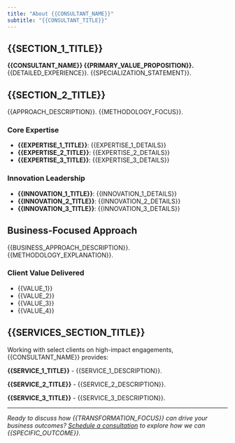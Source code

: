 ```yaml
---
title: "About {{CONSULTANT_NAME}}"
subtitle: "{{CONSULTANT_TITLE}}"
---
```


## {{SECTION_1_TITLE}}

**{{CONSULTANT_NAME}} {{PRIMARY_VALUE_PROPOSITION}}.** {{DETAILED_EXPERIENCE}}. {{SPECIALIZATION_STATEMENT}}.

## {{SECTION_2_TITLE}}

{{APPROACH_DESCRIPTION}}. {{METHODOLOGY_FOCUS}}.

### Core Expertise
- **{{EXPERTISE_1_TITLE}}**: {{EXPERTISE_1_DETAILS}}
- **{{EXPERTISE_2_TITLE}}**: {{EXPERTISE_2_DETAILS}}
- **{{EXPERTISE_3_TITLE}}**: {{EXPERTISE_3_DETAILS}}

### Innovation Leadership
- **{{INNOVATION_1_TITLE}}**: {{INNOVATION_1_DETAILS}}
- **{{INNOVATION_2_TITLE}}**: {{INNOVATION_2_DETAILS}}
- **{{INNOVATION_3_TITLE}}**: {{INNOVATION_3_DETAILS}}

## Business-Focused Approach

{{BUSINESS_APPROACH_DESCRIPTION}}. {{METHODOLOGY_EXPLANATION}}.

### Client Value Delivered
- {{VALUE_1}}
- {{VALUE_2}}
- {{VALUE_3}}
- {{VALUE_4}}

## {{SERVICES_SECTION_TITLE}}

Working with select clients on high-impact engagements, {{CONSULTANT_NAME}} provides:

**{{SERVICE_1_TITLE}}** - {{SERVICE_1_DESCRIPTION}}.

**{{SERVICE_2_TITLE}}** - {{SERVICE_2_DESCRIPTION}}.

**{{SERVICE_3_TITLE}}** - {{SERVICE_3_DESCRIPTION}}.

---

*Ready to discuss how {{TRANSFORMATION_FOCUS}} can drive your business outcomes? [Schedule a consultation](/calendar) to explore how we can {{SPECIFIC_OUTCOME}}.*

<!-- 
Template Variables to Replace:

BASIC INFO:
- {{CONSULTANT_NAME}}: Full name
- {{CONSULTANT_TITLE}}: Professional title/tagline

SECTIONS:
- {{SECTION_1_TITLE}}: First major section (e.g., "Strategic Technology Leadership")
- {{SECTION_2_TITLE}}: Second section (e.g., "Proven Track Record")
- {{SERVICES_SECTION_TITLE}}: Services section (e.g., "Strategic Consulting Services")

CONTENT:
- {{PRIMARY_VALUE_PROPOSITION}}: Main value statement
- {{DETAILED_EXPERIENCE}}: Full experience description
- {{SPECIALIZATION_STATEMENT}}: What you specialize in
- {{APPROACH_DESCRIPTION}}: How you work
- {{METHODOLOGY_FOCUS}}: Your specific approach
- {{BUSINESS_APPROACH_DESCRIPTION}}: Business-focused methodology
- {{METHODOLOGY_EXPLANATION}}: Detailed explanation

EXPERTISE (3 areas):
- {{EXPERTISE_1_TITLE}} / {{EXPERTISE_1_DETAILS}}
- {{EXPERTISE_2_TITLE}} / {{EXPERTISE_2_DETAILS}}  
- {{EXPERTISE_3_TITLE}} / {{EXPERTISE_3_DETAILS}}

INNOVATION (3 areas):
- {{INNOVATION_1_TITLE}} / {{INNOVATION_1_DETAILS}}
- {{INNOVATION_2_TITLE}} / {{INNOVATION_2_DETAILS}}
- {{INNOVATION_3_TITLE}} / {{INNOVATION_3_DETAILS}}

VALUE DELIVERED (4 points):
- {{VALUE_1}} through {{VALUE_4}}: Specific client outcomes

SERVICES (3 services):
- {{SERVICE_1_TITLE}} / {{SERVICE_1_DESCRIPTION}}
- {{SERVICE_2_TITLE}} / {{SERVICE_2_DESCRIPTION}}
- {{SERVICE_3_TITLE}} / {{SERVICE_3_DESCRIPTION}}

CTA:
- {{TRANSFORMATION_FOCUS}}: What you transform (e.g., "strategic technology architecture")
- {{SPECIFIC_OUTCOME}}: Specific result you deliver

Guidelines:
- Use ## for main sections, ### for subsections
- Lead with **bold statements** for impact
- Include quantified results when possible
- Focus on business outcomes over technical details
- End with clear call-to-action
-->